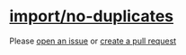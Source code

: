 [import/no-duplicates](https://github.com/import-js/eslint-plugin-import/blob/v2.25.4/docs/rules/no-duplicates.md)
==================================================================================================================
Please [open an issue](https://github.com/rasenplanscher/eslint-config-rasenplanscher/issues/new)
or [create a pull request](https://github.com/rasenplanscher/eslint-config-rasenplanscher/edit/main/src/rules-configurations/import/no-duplicates.md)